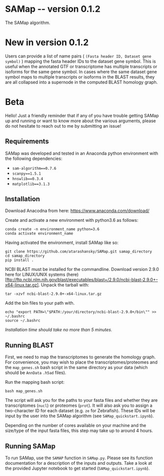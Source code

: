 # SAMap -- version 0.1.2
The SAMap algorithm.

# New in version 0.1.2
Users can provide a list of name pairs ( `(Fasta header ID, Dataset gene symbol)` ) mapping the fasta header IDs to the dataset gene symbol. This is useful when the annotated GTF or transcriptome has multiple transcripts or isoforms for the same gene symbol. In cases where the same dataset gene symbol maps to multiple transcripts or isoforms in the BLAST results, they are all collapsed into a supernode in the computed BLAST homology graph.

# Beta
Hello! Just a friendly reminder that if any of you have trouble getting SAMap up and running or want to know more about the various arguments, please do not hesitate to reach out to me by submitting an issue!

## Requirements
SAMap was developed and tested in an Anaconda python environment with the following dependencies:
 - `sam-algorithm==0.7.6`
 - `scanpy==1.5.1`
 - `hnswlib==0.3.4`
 - `matplotlib==3.1.3`

## Installation

Download Anacodna from here:
    https://www.anaconda.com/download/

Create and activate a new environment with python3.6 as follows:
```
conda create -n environment_name python=3.6
conda activate environment_name
```
Having activated the environment, install SAMap like so:

```
git clone https://github.com/atarashansky/SAMap.git samap_directory
cd samap_directory
pip install .
```

NCBI BLAST must be installed for the commandline. Download version 2.9.0 here for LINUX/UNIX systems (here)[ftp://ftp.ncbi.nlm.nih.gov/blast/executables/blast+/2.9.0/ncbi-blast-2.9.0+-x64-linux.tar.gz]. Unpack the tarball with:
```
tar -xzvf ncbi-blast-2.9.0+-x64-linux.tar.gz
```
Add the bin files to your path with.
```
echo "export PATH=\"$PATH:/your/directory/ncbi-blast-2.9.0+/bin\"" >> ~/.bashrc
source ~/.bashrc
```
*Installation time should take no more than 5 minutes.*

## Running BLAST

First, we need to map the transcriptomes to generate the homology graph. For convenience, you may wish to place the transcriptomes/proteomes and the `map_genes.sh` bash script in the same directory as your data (which should be `AnnData` `.h5ad` files).

Run the mapping bash script:
```
bash map_genes.sh
```
The script will ask you for the paths to your fasta files and whether they are transcriptomes (`nucl`) or proteomes (`prot`). It will also ask you to assign a two-character ID for each dataset (e.g. `ze` for Zebrafish). These IDs will be input by the user into the SAMap algorithm (see `SAMap_quickstart.ipynb`).

Depending on the number of cores available on your machine and the size/type of the input fasta files, this step may take up to around 4 hours.

## Running SAMap

To run SAMap, use the `SAMAP` function in `SAMap.py`. Please see its function documentation for a description of the inputs and outputs. Take a look at the provided Jupyter notebook to get started (`SAMap_quickstart.ipynb`).
